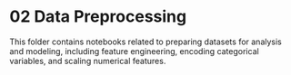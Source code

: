 # 02 Data Preprocessing

This folder contains notebooks related to preparing datasets for analysis and modeling, including feature engineering, encoding categorical variables, and scaling numerical features.
